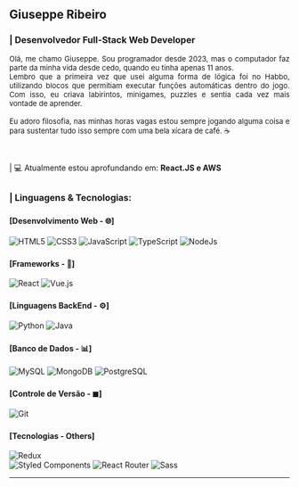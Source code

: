 ## Giuseppe Ribeiro

<h3 style="border-bottom: none; font-size: 16px;">| Desenvolvedor Full-Stack Web Developer</h3>

<p style="align: left; text-align: justify; font-size: 13px;"> 
   Olá, me chamo Giuseppe. Sou programador desde 2023, mas o computador faz parte da minha vida desde cedo, quando eu tinha apenas 11 anos.
   <br />
    Lembro que a primeira vez que usei alguma forma de lógica foi no Habbo, utilizando blocos que permitiam executar funções automáticas dentro do jogo. Com isso, eu criava labirintos, minigames, puzzles e sentia cada vez mais vontade de aprender.
    <br /><br/>
    Eu adoro filosofia, nas minhas horas vagas estou sempre jogando alguma coisa e para sustentar tudo isso sempre com uma bela xícara de café. ☕
</p>
<br/>
<p style="font-size: 14px;">| 💻 Atualmente estou aprofundando em: <strong>React.JS e AWS</strong> </p>

## <h3 style="border-bottom: none; font-size: 16px;">| Linguagens & Tecnologias:</h3>

### <h4>[Desenvolvimento Web - 🌐]</h4> 
![HTML5](https://img.shields.io/badge/HTML5-E34F26?style=for-the-badge&logo=html5&logoColor=white)
![CSS3](https://img.shields.io/badge/CSS3-1572B6?style=for-the-badge&logo=css3&logoColor=white)
![JavaScript](https://img.shields.io/badge/JavaScript-F7DF1E?style=for-the-badge&logo=javascript&logoColor=black)
![TypeScript](https://img.shields.io/badge/TypeScript-007ACC?style=for-the-badge&logo=typescript&logoColor=white)
![NodeJs](https://img.shields.io/badge/Node.js-43853D?style=for-the-badge&logo=node.js&logoColor=white)

### <h4>[Frameworks - 🧩]</h4>
![React](https://img.shields.io/badge/React-20232A?style=for-the-badge&logo=react&logoColor=61DAFB)
![Vue.js](https://img.shields.io/badge/Vue.js-35495E?style=for-the-badge&logo=vue.js&logoColor=4FC08D)

### <h4>[Linguagens BackEnd - ⚙]</h4>
![Python](https://img.shields.io/badge/Python-3776AB?style=for-the-badge&logo=python&logoColor=white) ![Java](https://img.shields.io/badge/Java-ED8B00?style=for-the-badge&logo=java&logoColor=white)

### <h4>[Banco de Dados - 📊]</h4>
![MySQL](https://img.shields.io/badge/MySQL-00000F?style=for-the-badge&logo=mysql&logoColor=white) 
![MongoDB](https://img.shields.io/badge/MongoDB-4EA94B?style=for-the-badge&logo=mongodb&logoColor=white)
![PostgreSQL](https://img.shields.io/badge/PostgreSQL-316192?style=for-the-badge&logo=postgresql&logoColor=white)

### <h4>[Controle de Versão - ◼]</h4>
![Git](https://img.shields.io/badge/Git-E34F26?style=for-the-badge&logo=git&logoColor=white)

### <h4>[Tecnologias - Others]</h4>
![Redux](https://img.shields.io/badge/Redux-593D88?style=for-the-badge&logo=redux&logoColor=white)   
![Styled Components](https://img.shields.io/badge/styled--components-DB7093?style=for-the-badge&logo=styled-components&logoColor=white)
![React Router](https://img.shields.io/badge/React_Router-CA4245?style=for-the-badge&logo=react-router&logoColor=white)
![Sass](https://img.shields.io/badge/Sass-CC6699?style=for-the-badge&logo=sass&logoColor=white)

---
